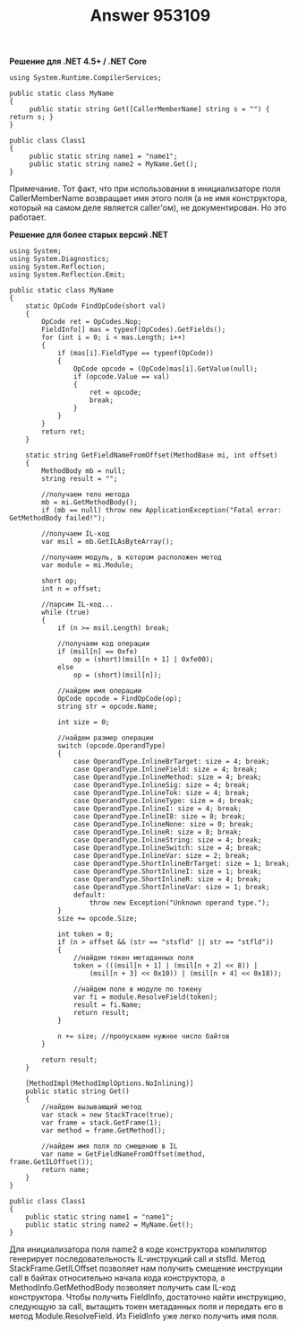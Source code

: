 ﻿---
title: "Answer 953109"
se.owner.user_id: 240512
se.owner.display_name: "MSDN.WhiteKnight"
se.owner.link: "https://ru.stackoverflow.com/users/240512/msdn-whiteknight"
se.answer_id: 953109
se.question_id: 949643
se.post_type: answer
se.score: 0
se.is_accepted: True
---
<p><strong>Решение для .NET 4.5+ / .NET Core</strong></p>

<pre><code>using System.Runtime.CompilerServices;

public static class MyName
{
     public static string Get([CallerMemberName] string s = "") { return s; }
}

public class Class1
{     
     public static string name1 = "name1";            
     public static string name2 = MyName.Get();            
}
</code></pre>

<p>Примечание. Тот факт, что при использовании в инициализаторе поля CallerMemberName возвращает имя этого поля (а не имя конструктора, который на самом деле является caller'ом), не документирован. Но это работает.</p>

<p><strong>Решение для более старых версий .NET</strong></p>

<pre><code>using System;
using System.Diagnostics;
using System.Reflection;
using System.Reflection.Emit;

public static class MyName
{
    static OpCode FindOpCode(short val)
    {
        OpCode ret = OpCodes.Nop;
        FieldInfo[] mas = typeof(OpCodes).GetFields();
        for (int i = 0; i &lt; mas.Length; i++)
        {
            if (mas[i].FieldType == typeof(OpCode))
            {
                OpCode opcode = (OpCode)mas[i].GetValue(null);
                if (opcode.Value == val)
                {
                    ret = opcode;
                    break;
                }
            }
        }
        return ret;
    }

    static string GetFieldNameFromOffset(MethodBase mi, int offset)
    {
        MethodBody mb = null;
        string result = "";

        //получаем тело метода                
        mb = mi.GetMethodBody();
        if (mb == null) throw new ApplicationException("Fatal error: GetMethodBody failed!");

        //получаем IL-код
        var msil = mb.GetILAsByteArray();

        //получаем модуль, в котором расположен метод
        var module = mi.Module;

        short op;
        int n = offset;

        //парсим IL-код...
        while (true)
        {
            if (n &gt;= msil.Length) break;

            //получаем код операции
            if (msil[n] == 0xfe)
                op = (short)(msil[n + 1] | 0xfe00);
            else
                op = (short)(msil[n]);

            //найдем имя операции
            OpCode opcode = FindOpCode(op);
            string str = opcode.Name;

            int size = 0;

            //найдем размер операции
            switch (opcode.OperandType)
            {
                case OperandType.InlineBrTarget: size = 4; break;
                case OperandType.InlineField: size = 4; break;
                case OperandType.InlineMethod: size = 4; break;
                case OperandType.InlineSig: size = 4; break;
                case OperandType.InlineTok: size = 4; break;
                case OperandType.InlineType: size = 4; break;
                case OperandType.InlineI: size = 4; break;
                case OperandType.InlineI8: size = 8; break;
                case OperandType.InlineNone: size = 0; break;
                case OperandType.InlineR: size = 8; break;
                case OperandType.InlineString: size = 4; break;
                case OperandType.InlineSwitch: size = 4; break;
                case OperandType.InlineVar: size = 2; break;
                case OperandType.ShortInlineBrTarget: size = 1; break;
                case OperandType.ShortInlineI: size = 1; break;
                case OperandType.ShortInlineR: size = 4; break;
                case OperandType.ShortInlineVar: size = 1; break;
                default:
                    throw new Exception("Unknown operand type.");
            }
            size += opcode.Size;

            int token = 0;
            if (n &gt; offset &amp;&amp; (str == "stsfld" || str == "stfld"))
            {
                //найдем токен метаданных поля
                token = (((msil[n + 1] | (msil[n + 2] &lt;&lt; 8)) |
                    (msil[n + 3] &lt;&lt; 0x10)) | (msil[n + 4] &lt;&lt; 0x18));

                //найдем поле в модуле по токену
                var fi = module.ResolveField(token);
                result = fi.Name;
                return result;
            }

            n += size; //пропускаем нужное число байтов
        }

        return result;
    }

    [MethodImpl(MethodImplOptions.NoInlining)]
    public static string Get()
    {               
        //найдем вызывающий метод
        var stack = new StackTrace(true);                
        var frame = stack.GetFrame(1);  
        var method = frame.GetMethod();

        //найдем имя поля по смещению в IL
        var name = GetFieldNameFromOffset(method, frame.GetILOffset());
        return name;
    }
}

public class Class1
{     
    public static string name1 = "name1";            
    public static string name2 = MyName.Get();            
}
</code></pre>

<p>Для инициализатора поля name2 в коде конструктора компилятор генерирует последовательность IL-инструкций call и stsfld. Метод StackFrame.GetILOffset позволяет нам получить смещение инструкции call в байтах относительно начала кода конструктора, а MethodInfo.GetMethodBody позволяет получить сам IL-код конструктора. Чтобы получить FieldInfo, достаточно найти инструкцию, следующую за call, вытащить токен метаданных поля и передать его в метод Module.ResolveField. Из FieldInfo уже легко получить имя поля.</p>
